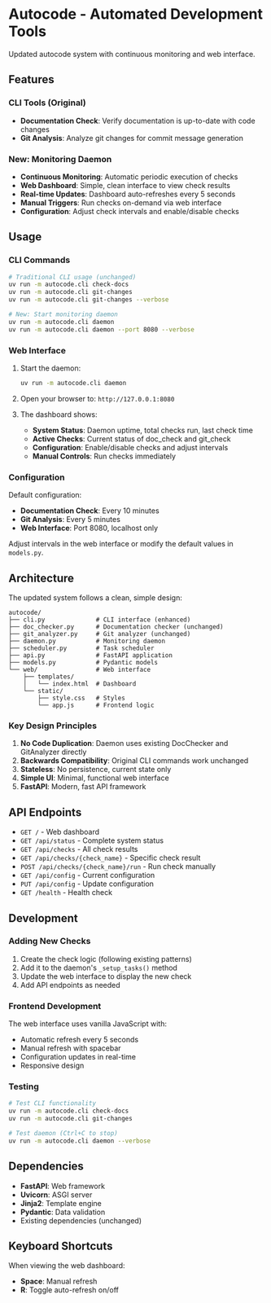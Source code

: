 # Autocode - Automated Development Tools

Updated autocode system with continuous monitoring and web interface.

## Features

### CLI Tools (Original)
- **Documentation Check**: Verify documentation is up-to-date with code changes
- **Git Analysis**: Analyze git changes for commit message generation

### New: Monitoring Daemon
- **Continuous Monitoring**: Automatic periodic execution of checks
- **Web Dashboard**: Simple, clean interface to view check results
- **Real-time Updates**: Dashboard auto-refreshes every 5 seconds
- **Manual Triggers**: Run checks on-demand via web interface
- **Configuration**: Adjust check intervals and enable/disable checks

## Usage

### CLI Commands

```bash
# Traditional CLI usage (unchanged)
uv run -m autocode.cli check-docs
uv run -m autocode.cli git-changes
uv run -m autocode.cli git-changes --verbose

# New: Start monitoring daemon
uv run -m autocode.cli daemon
uv run -m autocode.cli daemon --port 8080 --verbose
```

### Web Interface

1. Start the daemon:
   ```bash
   uv run -m autocode.cli daemon
   ```

2. Open your browser to: `http://127.0.0.1:8080`

3. The dashboard shows:
   - **System Status**: Daemon uptime, total checks run, last check time
   - **Active Checks**: Current status of doc_check and git_check
   - **Configuration**: Enable/disable checks and adjust intervals
   - **Manual Controls**: Run checks immediately

### Configuration

Default configuration:
- **Documentation Check**: Every 10 minutes
- **Git Analysis**: Every 5 minutes
- **Web Interface**: Port 8080, localhost only

Adjust intervals in the web interface or modify the default values in `models.py`.

## Architecture

The updated system follows a clean, simple design:

```
autocode/
├── cli.py              # CLI interface (enhanced)
├── doc_checker.py      # Documentation checker (unchanged)
├── git_analyzer.py     # Git analyzer (unchanged)
├── daemon.py           # Monitoring daemon
├── scheduler.py        # Task scheduler
├── api.py              # FastAPI application
├── models.py           # Pydantic models
└── web/                # Web interface
    ├── templates/
    │   └── index.html  # Dashboard
    └── static/
        ├── style.css   # Styles
        └── app.js      # Frontend logic
```

### Key Design Principles

1. **No Code Duplication**: Daemon uses existing DocChecker and GitAnalyzer directly
2. **Backwards Compatibility**: Original CLI commands work unchanged
3. **Stateless**: No persistence, current state only
4. **Simple UI**: Minimal, functional web interface
5. **FastAPI**: Modern, fast API framework

## API Endpoints

- `GET /` - Web dashboard
- `GET /api/status` - Complete system status
- `GET /api/checks` - All check results
- `GET /api/checks/{check_name}` - Specific check result
- `POST /api/checks/{check_name}/run` - Run check manually
- `GET /api/config` - Current configuration
- `PUT /api/config` - Update configuration
- `GET /health` - Health check

## Development

### Adding New Checks

1. Create the check logic (following existing patterns)
2. Add it to the daemon's `_setup_tasks()` method
3. Update the web interface to display the new check
4. Add API endpoints as needed

### Frontend Development

The web interface uses vanilla JavaScript with:
- Automatic refresh every 5 seconds
- Manual refresh with spacebar
- Configuration updates in real-time
- Responsive design

### Testing

```bash
# Test CLI functionality
uv run -m autocode.cli check-docs
uv run -m autocode.cli git-changes

# Test daemon (Ctrl+C to stop)
uv run -m autocode.cli daemon --verbose
```

## Dependencies

- **FastAPI**: Web framework
- **Uvicorn**: ASGI server
- **Jinja2**: Template engine
- **Pydantic**: Data validation
- Existing dependencies (unchanged)

## Keyboard Shortcuts

When viewing the web dashboard:
- **Space**: Manual refresh
- **R**: Toggle auto-refresh on/off
